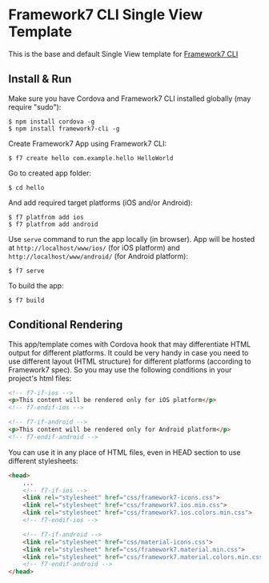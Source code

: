 # Framework7 CLI Single View Template

This is the base and default Single View template for [Framework7 CLI](https://github.com/nolimits4web/framework7-cli)

## Install & Run

Make sure you have Cordova and Framework7 CLI installed globally (may require "sudo"):
```
$ npm install cordova -g
$ npm install framework7-cli -g
```

Create Framework7 App using Framework7 CLI:
```
$ f7 create hello com.example.hello HelloWorld
```

Go to created app folder:
```
$ cd hello
```

And add required target platforms (iOS and/or Android):
```
$ f7 platfrom add ios
$ f7 platfrom add android
```

Use `serve` command to run the app locally (in browser). App will be hosted at `http://localhost/www/ios/` (for iOS platform) and `http://localhost/www/android/` (for Android platform):
```
$ f7 serve
```

To build the app:
```
$ f7 build
```

## Conditional Rendering

This app/template comes with Cordova hook that may differentiate HTML output for different platforms. It could be very handy in case you need to use different layout (HTML structure) for different platforms (according to Framework7 spec). So you may use the following conditions in your project's html files:

```html
<!-- f7-if-ios -->
<p>This content will be rendered only for iOS platform</p>
<!-- f7-endif-ios -->

<!-- f7-if-android -->
<p>This content will be rendered only for Android platform</p>
<!-- f7-endif-android -->
```

You can use it in any place of HTML files, even in HEAD section to use different stylesheets:
```html
<head>
    ...
    <!-- f7-if-ios -->
    <link rel="stylesheet" href="css/framework7-icons.css">
    <link rel="stylesheet" href="css/framework7.ios.min.css">
    <link rel="stylesheet" href="css/framework7.ios.colors.min.css">
    <!-- f7-endif-ios -->

    <!-- f7-if-android -->
    <link rel="stylesheet" href="css/material-icons.css">
    <link rel="stylesheet" href="css/framework7.material.min.css">
    <link rel="stylesheet" href="css/framework7.material.colors.min.css">
    <!-- f7-endif-android -->
</head>
```


